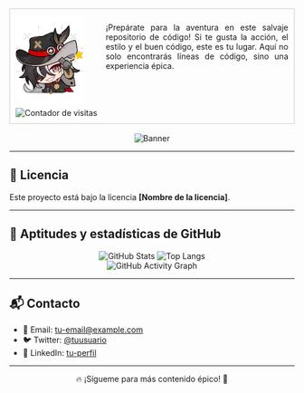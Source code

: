 <div style="width: fit-content; border: 1px solid #ccc; padding: 10px; overflow: hidden;">

  <!-- Imagen y contador flotando a la izquierda -->
  <div style="float: left; margin-right: 15px; text-align: center;">
    <img src="bot.png" alt="Avatar" width="120" style="border-radius: 10px; display: block;">
    <img src="https://komarev.com/ghpvc/?username=FaceMdfk&style=flat-square&color=000000&label=" alt="Contador de visitas" style="margin-top: 5px;">
  </div>

  <!-- Texto que se adapta a la imagen -->
  <p style="text-align: justify; "float: font-size: 14px;">
    ¡Prepárate para la aventura en este salvaje repositorio de código!  
    Si te gusta la acción, el estilo y el buen código, este es tu lugar.  
    Aquí no solo encontrarás líneas de código, sino una experiencia épica.
  </p>

</div>




<br>

<div align="center">
  <img src="some-boothill-gifs-v0-s34gs2v5zoqc1.gif" alt="Banner">
</div>




<hr>

<h2>📄 Licencia</h2>
<p>Este proyecto está bajo la licencia <strong>[Nombre de la licencia]</strong>.</p>

<hr>

<h2>🚀 Aptitudes y estadísticas de GitHub</h2>

<div align="center">
  <img src="https://github-readme-stats.vercel.app/api?username=FaceMdfk&show_icons=true&theme=tokyonight" alt="GitHub Stats" />
  <img src="https://github-readme-stats.vercel.app/api/top-langs/?username=FaceMdfk&layout=compact&theme=tokyonight" alt="Top Langs" />
  <br>
  <img src="https://github-readme-activity-graph.vercel.app/graph?username=FaceMdfk&theme=react-dark" alt="GitHub Activity Graph" />
</div>

<hr>

<h2>📬 Contacto</h2>
<ul>
  <li>📧 Email: <a href="mailto:tu-email@example.com">tu-email@example.com</a></li>
  <li>🐦 Twitter: <a href="https://twitter.com/tuusuario">@tuusuario</a></li>
  <li>💼 LinkedIn: <a href="https://linkedin.com/in/tuusuario">tu-perfil</a></li>
</ul>

<hr>

<p align="center">🔥 ¡Sígueme para más contenido épico! 🚀</p>
